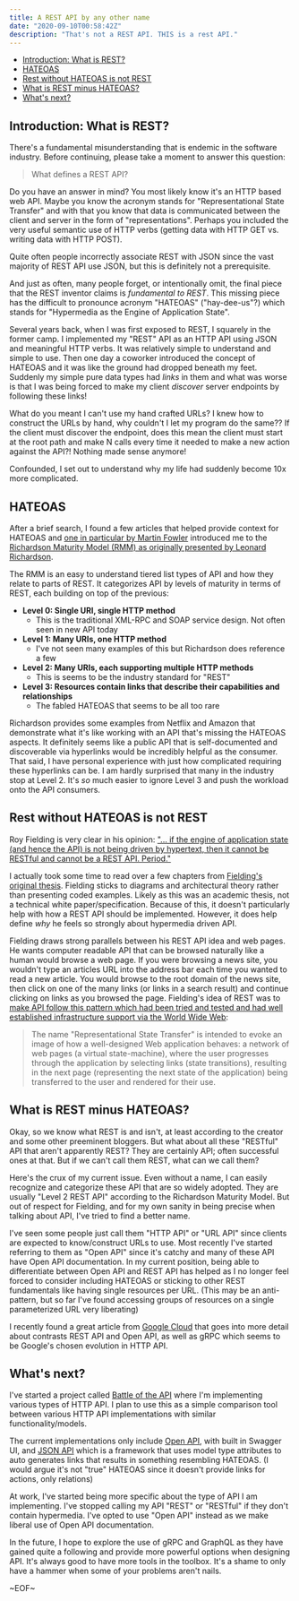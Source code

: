 ```yaml
---
title: A REST API by any other name
date: "2020-09-10T00:58:42Z"
description: "That's not a REST API. THIS is a rest API."
---
```


- [Introduction: What is REST?](#introduction-what-is-rest)
- [HATEOAS](#hateoas)
- [Rest without HATEOAS is not REST](#rest-without-hateoas-is-not-rest)
- [What is REST minus HATEOAS?](#what-is-rest-minus-hateoas)
- [What's next?](#whats-next)

## Introduction: What is REST?

There's a fundamental misunderstanding that is endemic in the software industry. Before continuing, please take a moment to answer this question:

> What defines a REST API?

Do you have an answer in mind? You most likely know it's an HTTP based web API. Maybe you know the acronym stands for "Representational State Transfer" and with that you know that data is communicated between the client and server in the form of "representations". Perhaps you included the very useful semantic use of HTTP verbs (getting data with HTTP GET vs. writing data with HTTP POST).

Quite often people incorrectly associate REST with JSON since the vast majority of REST API use JSON, but this is definitely not a prerequisite.

And just as often, many people forget, or intentionally omit, the final piece that the REST inventor claims is _fundamental to REST_. This missing piece has the difficult to pronounce acronym "HATEOAS" ("hay-dee-us"?) which stands for "Hypermedia as the Engine of Application State".

Several years back, when I was first exposed to REST, I squarely in the former camp. I implemented my "REST" API as an HTTP API using JSON and meaningful HTTP verbs. It was relatively simple to understand and simple to use. Then one day a coworker introduced the concept of HATEOAS and it was like the ground had dropped beneath my feet. Suddenly my simple pure data types had _links_ in them and what was worse is that I was being forced to make my client _discover_ server endpoints by following these links! 

What do you meant I can't use my hand crafted URLs? I knew how to construct the URLs by hand, why couldn't I let my program do the same?? If the client must discover the endpoint, does this mean the client must start at the root path and make N calls every time it needed to make a new action against the API?! Nothing made sense anymore!

Confounded, I set out to understand why my life had suddenly become 10x more complicated.

## HATEOAS

After a brief search, I found a few articles that helped provide context for HATEOAS and [one in particular by Martin Fowler](https://martinfowler.com/articles/richardsonMaturityModel.html) introduced me to the [Richardson Maturity Model (RMM) as originally presented by Leonard Richardson](https://www.crummy.com/writing/speaking/2008-QCon/act3.html).

The RMM is an easy to understand tiered list types of API and how they relate to parts of REST. It categorizes API by levels of maturity in terms of REST, each building on top of the previous:
- **Level 0: Single URI, single HTTP method**
  - This is the traditional XML-RPC and SOAP service design. Not often seen in new API today
- **Level 1: Many URIs, one HTTP method**
  - I've not seen many examples of this but Richardson does reference a few
- **Level 2: Many URIs, each supporting multiple HTTP methods**
  - This is seems to be the industry standard for "REST"
- **Level 3: Resources contain links that describe their capabilities and relationships**
  - The fabled HATEOAS that seems to be all too rare

Richardson provides some examples from Netflix and Amazon that demonstrate what it's like working with an API that's missing the HATEOAS aspects. It definitely seems like a public API that is self-documented and discoverable via hyperlinks would be incredibly helpful as the consumer. That said, I have personal experience with just how complicated requiring these hyperlinks can be. I am hardly surprised that many in the industry stop at Level 2. It's _so_ much easier to ignore Level 3 and push the workload onto the API consumers.

## Rest without HATEOAS is not REST
Roy Fielding is very clear in his opinion: ["... if the engine of application state (and hence the API) is not being driven by hypertext, then it cannot be RESTful and cannot be a REST API. Period."](https://roy.gbiv.com/untangled/2008/rest-apis-must-be-hypertext-driven)

I actually took some time to read over a few chapters from [Fielding's original thesis](https://www.ics.uci.edu/~fielding/pubs/dissertation/rest_arch_style.htm). Fielding sticks to diagrams and architectural theory rather than presenting coded examples. Likely as this was an academic thesis, not a technical white paper/specification. Because of this, it doesn't particularly help with how a REST API should be implemented. However, it does help define _why_ he feels so strongly about hypermedia driven API.

Fielding draws strong parallels between his REST API idea and web pages. He wants computer readable API that can be browsed naturally like a human would browse a web page. If you were browsing a news site, you wouldn't type an articles URL into the address bar each time you wanted to read a new article. You would browse to the root domain of the news site, then click on one of the many links (or links in a search result) and continue clicking on links as you browsed the page. Fielding's idea of REST was to [make API follow this pattern which had been tried and tested and had well established infrastructure support via the World Wide Web](https://www.ics.uci.edu/~fielding/pubs/dissertation/evaluation.htm#sec_6_1):

> The name "Representational State Transfer" is intended to evoke an image of how a well-designed Web application behaves: a network of web pages (a virtual state-machine), where the user progresses through the application by selecting links (state transitions), resulting in the next page (representing the next state of the application) being transferred to the user and rendered for their use.

## What is REST minus HATEOAS?
Okay, so we know what REST is and isn't, at least according to the creator and some other preeminent bloggers. But what about all these "RESTful" API that aren't apparently REST? They are certainly API; often successful ones at that. But if we can't call them REST, what can we call them?

Here's the crux of my current issue. Even without a name, I can easily recognize and categorize these API that are so widely adopted. They are usually "Level 2 REST API" according to the Richardson Maturity Model. But out of respect for Fielding, and for my own sanity in being precise when talking about API, I've tried to find a better name.

I've seen some people just call them "HTTP API" or "URL API" since clients are expected to know/construct URLs to use. Most recently I've started referring to them as "Open API" since it's catchy and many of these API have Open API documentation. In my current position, being able to differentiate between Open API and REST API has helped as I no longer feel forced to consider including HATEOAS or sticking to other REST fundamentals like having single resources per URL. (This may be an anti-pattern, but so far I've found accessing groups of resources on a single parameterized URL very liberating)

I recently found a great article from [Google Cloud](https://cloud.google.com/blog/products/api-management/understanding-grpc-openapi-and-rest-and-when-to-use-them) that goes into more detail about contrasts REST API and Open API, as well as gRPC which seems to be Google's chosen evolution in HTTP API.

## What's next?
I've started a project called [Battle of the API](https://github.com/aerotog/BattleOfTheApi) where I'm implementing various types of HTTP API. I plan to use this as a simple comparison tool between various HTTP API implementations with similar functionality/models.

The current implementations only include [Open API](http://spec.openapis.org/oas/v3.0.3), with built in Swagger UI, and [JSON API](https://jsonapi.org/) which is a framework that uses model type attributes to auto generates links that results in something resembling HATEOAS. (I would argue it's not "true" HATEOAS since it doesn't provide links for actions, only relations)

At work, I've started being more specific about the type of API I am implementing. I've stopped calling my API "REST" or "RESTful" if they don't contain hypermedia. I've opted to use "Open API" instead as we make liberal use of Open API documentation.

In the future, I hope to explore the use of gRPC and GraphQL as they have gained quite a following and provide more powerful options when designing API. It's always good to have more tools in the toolbox. It's a shame to only have a hammer when some of your problems aren't nails.

~EOF~